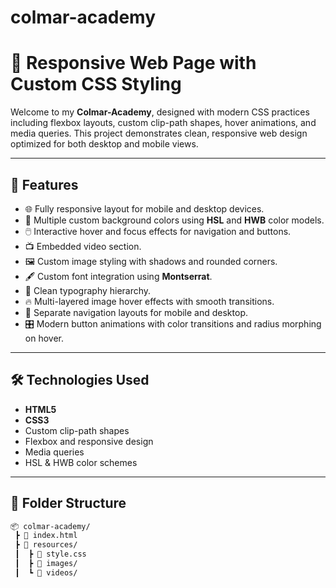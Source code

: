 # colmar-academy
# 🎨 Responsive Web Page with Custom CSS Styling

Welcome to my **Colmar-Academy**, designed with modern CSS practices including flexbox layouts, custom clip-path shapes, hover animations, and media queries. This project demonstrates clean, responsive web design optimized for both desktop and mobile views.

---

## 📌 Features

- 🌐 Fully responsive layout for mobile and desktop devices.
- 🎨 Multiple custom background colors using **HSL** and **HWB** color models.
- 🖱️ Interactive hover and focus effects for navigation and buttons.
- 📺 Embedded video section.
- 🖼️ Custom image styling with shadows and rounded corners.
- 🖋️ Custom font integration using **Montserrat**.
- 📏 Clean typography hierarchy.
- 🔥 Multi-layered image hover effects with smooth transitions.
- 📱 Separate navigation layouts for mobile and desktop.
- 🎛️ Modern button animations with color transitions and radius morphing on hover.

---

## 🛠️ Technologies Used

- **HTML5**
- **CSS3**
- Custom clip-path shapes
- Flexbox and responsive design
- Media queries
- HSL & HWB color schemes

---

## 📂 Folder Structure

```bash
📦 colmar-academy/
 ┣ 📜 index.html
 ┣ 📂 resources/
 ┃  ┣ 📜 style.css
 ┃  ┣ 📂 images/
 ┃  ┗ 📂 videos/
